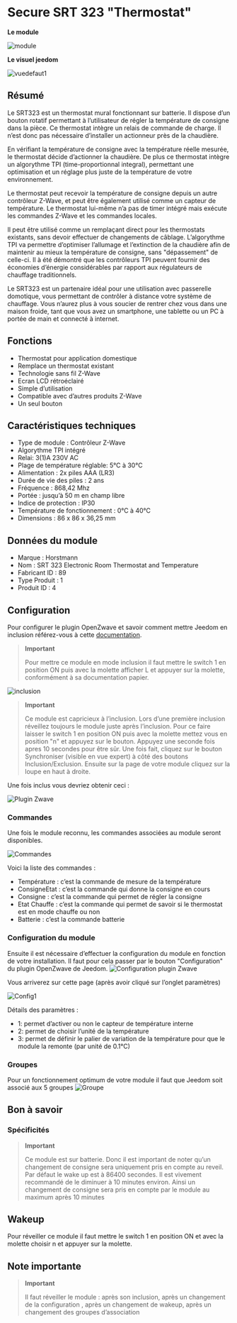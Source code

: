 # Secure SRT 323 "Thermostat"

**Le module**

![module](images/secure.srt323/module.jpg)

**Le visuel jeedom**

![vuedefaut1](images/secure.srt323/vuedefaut1.jpg)

## Résumé

Le SRT323 est un thermostat mural fonctionnant sur batterie. Il dispose d’un bouton rotatif permettant à l’utilisateur de régler la température de consigne dans la pièce. Ce thermostat intègre un relais de commande de charge. Il n’est donc pas nécessaire d’installer un actionneur près de la chaudière.

En vérifiant la température de consigne avec la température réelle mesurée, le thermostat décide d’actionner la chaudière. De plus ce thermostat intègre un algorythme TPI (time-proportionnal integral), permettant une optimisation et un réglage plus juste de la température de votre environnement.

Le thermostat peut recevoir la température de consigne depuis un autre contrôleur Z-Wave, et peut être également utilisé comme un capteur de température. Le thermostat lui-même n’a pas de timer intégré mais exécute les commandes Z-Wave et les commandes locales.

Il peut être utilisé comme un remplaçant direct pour les thermostats existants, sans devoir effectuer de changements de câblage. L’algorythme TPI va permettre d’optimiser l’allumage et l’extinction de la chaudière afin de maintenir au mieux la température de consigne, sans "dépassement" de celle-ci. Il à été démontré que les contrôleurs TPI peuvent fournir des économies d’énergie considérables par rapport aux régulateurs de chauffage traditionnels.

Le SRT323 est un partenaire idéal pour une utilisation avec passerelle domotique, vous permettant de contrôler à distance votre système de chauffage. Vous n’aurez plus à vous soucier de rentrer chez vous dans une maison froide, tant que vous avez un smartphone, une tablette ou un PC à portée de main et connecté à internet.

## Fonctions

-   Thermostat pour application domestique
-   Remplace un thermostat existant
-   Technologie sans fil Z-Wave
-   Ecran LCD rétroéclairé
-   Simple d’utilisation
-   Compatible avec d’autres produits Z-Wave
-   Un seul bouton

## Caractéristiques techniques

-   Type de module : Contrôleur Z-Wave
-   Algorythme TPI intégré
-   Relai: 3(1)A 230V AC
-   Plage de température réglable: 5°C à 30°C
-   Alimentation : 2x piles AAA (LR3)
-   Durée de vie des piles : 2 ans
-   Fréquence : 868,42 Mhz
-   Portée : jusqu’à 50 m en champ libre
-   Indice de protection : IP30
-   Température de fonctionnement : 0°C à 40°C
-   Dimensions : 86 x 86 x 36,25 mm

## Données du module

-   Marque : Horstmann
-   Nom : SRT 323 Electronic Room Thermostat and Temperature
-   Fabricant ID : 89
-   Type Produit : 1
-   Produit ID : 4

## Configuration

Pour configurer le plugin OpenZwave et savoir comment mettre Jeedom en inclusion référez-vous à cette [documentation](https://doc.jeedom.com/fr_FR/plugins/automation%20protocol/openzwave/).

> **Important**
>
> Pour mettre ce module en mode inclusion il faut mettre le switch 1 en position ON puis avec la molette afficher L et appuyer sur la molette, conformément à sa documentation papier.

![inclusion](images/secure.srt323/inclusion.jpg)

> **Important**
>
> Ce module est capricieux à l’inclusion. Lors d’une première inclusion réveillez toujours le module juste après l’inclusion. Pour ce faire laisser le switch 1 en position ON puis avec la molette mettez vous en position "n" et appuyez sur le bouton. Appuyez une seconde fois apres 10 secondes pour être sûr. Une fois fait, cliquez sur le bouton Synchroniser (visible en vue expert) à côté des boutons Inclusion/Exclusion. Ensuite sur la page de votre module cliquez sur la loupe en haut à droite.

Une fois inclus vous devriez obtenir ceci :

![Plugin Zwave](images/secure.srt323/information.jpg)

### Commandes

Une fois le module reconnu, les commandes associées au module seront disponibles.

![Commandes](images/secure.srt323/commandes.jpg)

Voici la liste des commandes :

-   Température : c’est la commande de mesure de la température
-   ConsigneEtat : c’est la commande qui donne la consigne en cours
-   Consigne : c’est la commande qui permet de régler la consigne
-   Etat Chauffe : c’est la commande qui permet de savoir si le thermostat est en mode chauffe ou non
-   Batterie : c’est la commande batterie

### Configuration du module

Ensuite il est nécessaire d’effectuer la configuration du module en fonction de votre installation. Il faut pour cela passer par le bouton "Configuration" du plugin OpenZwave de Jeedom.
![Configuration plugin Zwave](images/plugin/bouton_configuration.jpg)

Vous arriverez sur cette page (après avoir cliqué sur l’onglet paramètres)

![Config1](images/secure.srt323/config1.jpg)

Détails des paramètres :

-   1: permet d’activer ou non le capteur de température interne
-   2: permet de choisir l’unité de la température
-   3: permet de définir le palier de variation de la température pour que le module la remonte (par unité de 0.1°C)

### Groupes

Pour un fonctionnement optimum de votre module il faut que Jeedom soit associé aux 5 groupes
![Groupe](images/secure.srt323/groupe.jpg)

## Bon à savoir

### Spécificités

> **Important**
>
> Ce module est sur batterie. Donc il est important de noter qu’un changement de consigne sera uniquement pris en compte au reveil. Par défaut le wake up est à 86400 secondes. Il est vivement recommandé de le diminuer à 10 minutes environ. Ainsi un changement de consigne sera pris en compte par le module au maximum après 10 minutes

## Wakeup

Pour réveiller ce module il faut mettre le switch 1 en position ON et
avec la molette choisir n et appuyer sur la molette.

## Note importante

> **Important**
>
> Il faut réveiller le module : après son inclusion, après un changement de la configuration , après un changement de wakeup, après un changement des groupes d’association
